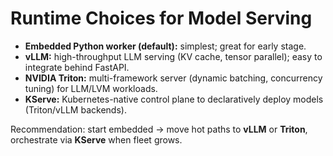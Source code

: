 # Runtime Choices for Model Serving

- **Embedded Python worker (default):** simplest; great for early stage.
- **vLLM:** high-throughput LLM serving (KV cache, tensor parallel); easy to integrate behind FastAPI.
- **NVIDIA Triton:** multi-framework server (dynamic batching, concurrency tuning) for LLM/LVM workloads.
- **KServe:** Kubernetes-native control plane to declaratively deploy models (Triton/vLLM backends).

Recommendation: start embedded -> move hot paths to **vLLM** or **Triton**, orchestrate via **KServe** when fleet grows.
